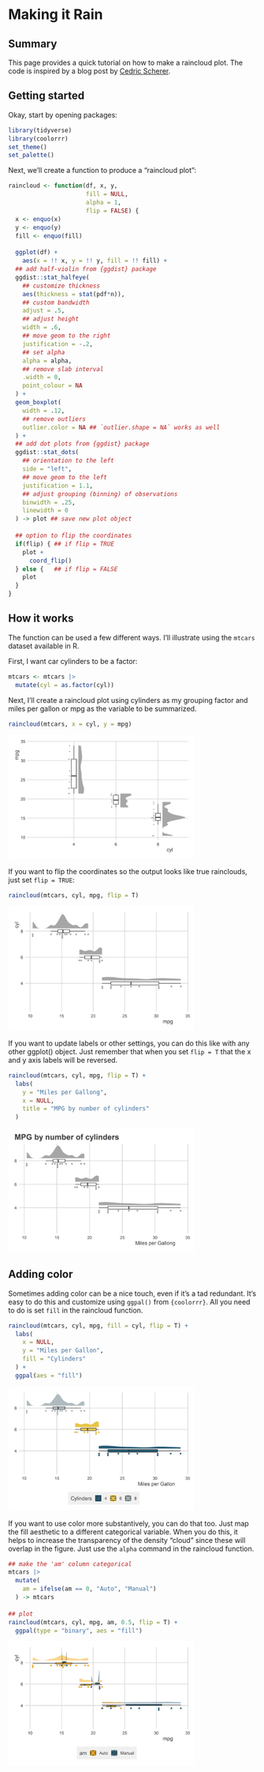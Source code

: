 Making it Rain
================

## Summary

This page provides a quick tutorial on how to make a raincloud plot. The
code is inspired by a blog post by [Cedric
Scherer](https://www.cedricscherer.com/2021/06/06/visualizing-distributions-with-raincloud-plots-and-how-to-create-them-with-ggplot2/).

## Getting started

Okay, start by opening packages:

``` r
library(tidyverse)
library(coolorrr)
set_theme()
set_palette()
```

Next, we’ll create a function to produce a “raincloud plot”:

``` r
raincloud <- function(df, x, y, 
                      fill = NULL, 
                      alpha = 1,
                      flip = FALSE) {
  x <- enquo(x)
  y <- enquo(y)
  fill <- enquo(fill)
  
  ggplot(df) +
    aes(x = !! x, y = !! y, fill = !! fill) +
  ## add half-violin from {ggdist} package
  ggdist::stat_halfeye(
    ## customize thickness
    aes(thickness = stat(pdf*n)),
    ## custom bandwidth
    adjust = .5, 
    ## adjust height
    width = .6, 
    ## move geom to the right
    justification = -.2, 
    ## set alpha
    alpha = alpha,
    ## remove slab interval
    .width = 0, 
    point_colour = NA
  ) + 
  geom_boxplot(
    width = .12, 
    ## remove outliers
    outlier.color = NA ## `outlier.shape = NA` works as well
  ) +
  ## add dot plots from {ggdist} package
  ggdist::stat_dots(
    ## orientation to the left
    side = "left", 
    ## move geom to the left
    justification = 1.1, 
    ## adjust grouping (binning) of observations 
    binwidth = .25,
    linewidth = 0
  ) -> plot ## save new plot object
  
  ## option to flip the coordinates
  if(flip) { ## if flip = TRUE
    plot + 
      coord_flip()
  } else {   ## if flip = FALSE
    plot
  }
}
```

## How it works

The function can be used a few different ways. I’ll illustrate using the
`mtcars` dataset available in R.

First, I want car cylinders to be a factor:

``` r
mtcars <- mtcars |>
  mutate(cyl = as.factor(cyl))
```

Next, I’ll create a raincloud plot using cylinders as my grouping factor
and miles per gallon or mpg as the variable to be summarized.

``` r
raincloud(mtcars, x = cyl, y = mpg)
```

<img src="raincloud_files/figure-gfm/unnamed-chunk-4-1.png" width="75%" />

If you want to flip the coordinates so the output looks like true
rainclouds, just set `flip = TRUE`:

``` r
raincloud(mtcars, cyl, mpg, flip = T)
```

<img src="raincloud_files/figure-gfm/unnamed-chunk-5-1.png" width="75%" />

If you want to update labels or other settings, you can do this like
with any other ggplot() object. Just remember that when you set
`flip = T` that the x and y axis labels will be reversed.

``` r
raincloud(mtcars, cyl, mpg, flip = T) +
  labs(
    y = "Miles per Gallong",
    x = NULL,
    title = "MPG by number of cylinders"
  )
```

<img src="raincloud_files/figure-gfm/unnamed-chunk-6-1.png" width="75%" />

## Adding color

Sometimes adding color can be a nice touch, even if it’s a tad
redundant. It’s easy to do this and customize using `ggpal()` from
`{coolorrr}`. All you need to do is set `fill` in the raincloud
function.

``` r
raincloud(mtcars, cyl, mpg, fill = cyl, flip = T) +
  labs(
    x = NULL,
    y = "Miles per Gallon",
    fill = "Cylinders"
  ) +
  ggpal(aes = "fill")
```

<img src="raincloud_files/figure-gfm/unnamed-chunk-7-1.png" width="75%" />

If you want to use color more substantively, you can do that too. Just
map the fill aesthetic to a different categorical variable. When you do
this, it helps to increase the transparency of the density “cloud” since
these will overlap in the figure. Just use the `alpha` command in the
raincloud function.

``` r
## make the 'am' column categorical
mtcars |>
  mutate(
    am = ifelse(am == 0, "Auto", "Manual")
  ) -> mtcars

## plot
raincloud(mtcars, cyl, mpg, am, 0.5, flip = T) +
  ggpal(type = "binary", aes = "fill")
```

<img src="raincloud_files/figure-gfm/unnamed-chunk-8-1.png" width="75%" />
